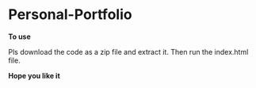 # Personal-Portfolio

**To use**

Pls download the code as a zip file and extract it.
Then run the index.html file.

**Hope you like it**
